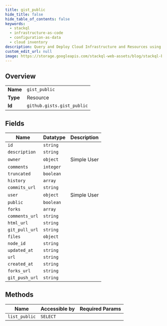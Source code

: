 ```yaml
---
title: gist_public
hide_title: false
hide_table_of_contents: false
keywords:
  - stackql
  - infrastructure-as-code
  - configuration-as-data
  - cloud inventory
description: Query and Deploy Cloud Infrastructure and Resources using SQL
custom_edit_url: null
image: https://storage.googleapis.com/stackql-web-assets/blog/stackql-blog-post-featured-image.png
---
```

  
    

## Overview
<table><tbody>
<tr><td><b>Name</b></td><td><code>gist_public</code></td></tr>
<tr><td><b>Type</b></td><td>Resource</td></tr>
<tr><td><b>Id</b></td><td><code>github.gists.gist_public</code></td></tr>
</tbody></table>

## Fields
| Name | Datatype | Description |
| ---- | -------- | ----------- |
| `id` | `string` |  |
| `description` | `string` |  |
| `owner` | `object` | Simple User |
| `comments` | `integer` |  |
| `truncated` | `boolean` |  |
| `history` | `array` |  |
| `commits_url` | `string` |  |
| `user` | `object` | Simple User |
| `public` | `boolean` |  |
| `forks` | `array` |  |
| `comments_url` | `string` |  |
| `html_url` | `string` |  |
| `git_pull_url` | `string` |  |
| `files` | `object` |  |
| `node_id` | `string` |  |
| `updated_at` | `string` |  |
| `url` | `string` |  |
| `created_at` | `string` |  |
| `forks_url` | `string` |  |
| `git_push_url` | `string` |  |
## Methods
| Name | Accessible by | Required Params |
| ---- | ------------- | --------------- |
| `list_public` | `SELECT` |  |

